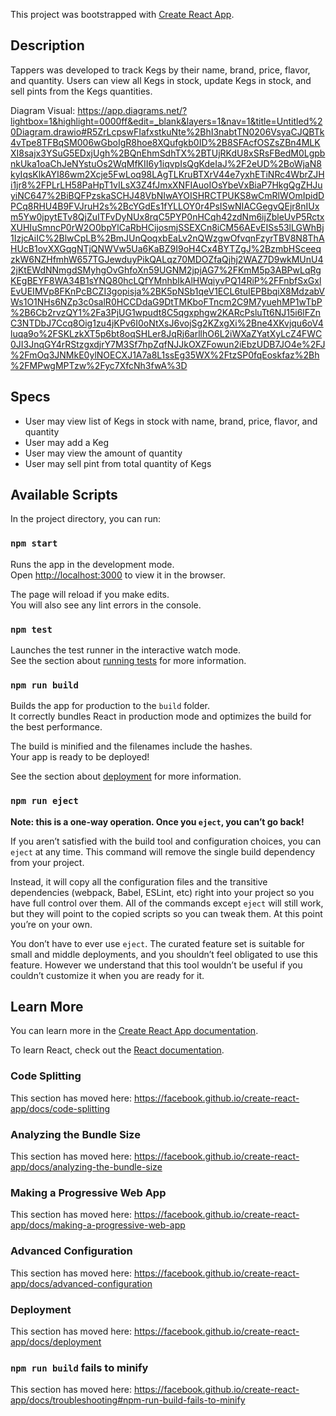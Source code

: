 This project was bootstrapped with [Create React App](https://github.com/facebook/create-react-app).

## Description

Tappers was developed to track Kegs by their name, brand, price, flavor, and quantity. Users can view all Kegs in stock, update Kegs in stock, and sell pints from the Kegs quantities. 

Diagram Visual: https://app.diagrams.net/?lightbox=1&highlight=0000ff&edit=_blank&layers=1&nav=1&title=Untitled%20Diagram.drawio#R5ZrLcpswFIafxstkuNte%2BhI3nabtTN0206VsyaCJQBTk4vTpe8TFBqSM006wGboIgR8hoe8XQufgkb0ID%2B8SFAcfOSZsZBn4MLKXI8sajx3YSuG5EDxjUgh%2BQnEhmSdhTX%2BTUjRKdU8xSRsFBedM0LgpbnkUka1oaChJeNYstuOs2WqMfKII6y1iqvpIsQgKdeIaJ%2F2eUD%2BoWjaN8kyIqsKlkAYI86wm2Xcje5FwLoq98LAgTLKruBTXrV44e7yxhETiNRc4WbrZJHi1jr8%2FPLrLH58PaHpT1vILsX3Z4fJmxXNFIAuoIOsYbeVxBiaP7HkgQgZHJuyiNC647%2BiBQFPzskaSCHJ48VbNIwAYOISHRCTPUKS8wCmRlWOmIpidDPCq8RHU4B9FVJruH2s%2BcYGdEs1fYLLOY0r4PsISwNIACGegvQEjr8nIUxm5Yw0jpytETv8QjZuITFvDyNUx8rqC5PYP0nHCqh42zdNm6ijZbleUvP5RctxXUHIuSmncP0rW2O0bpYlCaRbHCijosmjSSEXCn8iCM56AEvEISs53lLGWhBj1IzjcAiIC%2BlwCpLB%2BmJUnQoqxbEaLv2nQWzgwOfvqnFzyrTBV8N8ThAHUcB1ovXXGqgNTjQNWVw5Ua6KaBZ9I9oH4Cx4BYTZgJ%2BzmbHSceeqzkW6NZHfmhW657TGJewduyPikQALqz70MDOZfaQjhj2WAZ7D9wkMUnU42jKtEWdNNmgdSMyhgOvGhfoXn59UGNM2jpjAG7%2FKmM5p3ABPwLqRgKEgBEYF8WA34B1sYNQ80hcLQfYMnhbIkAlHWqiyvPQ14RiP%2FFnbfSxGxlEvUEIMVp8FKnPcBCZI3gopisja%2BK5pNSb1qeV1ECL6tuIEPBbqiX8MdzabVWs1O1NHs6NZp3c0salR0HCCDdaG9DtTMKboFTncm2C9M7yuehMP1wTbP%2B6Cb2rvzQY1%2Fa3PjUG1wpudt8C5qgxphgw2KARcPsluTt6NJ15i6lFZnC3NTDbJ7Ccq8Oig1zu4jKPv6I0oNtXsJ6vojSg2KZxgXi%2Bne4XKvjqu6oV4luqa9o%2FSKLzkXT5p6bt8oqSHLer8JqRj6arllhO6L2iWXaZYatXyLcZ4FWC0JI3JnqGY4rRStzgxdjrY7M3Sf7hpZqfNJJkOXZFowun2iEbzUDB7JO4e%2FJ%2FmOq3JNMkE0ylNOECXJ1A7a8L1ssEg35WX%2FtzSP0fqEoskfaz%2Bh%2FMPwgMPTzw%2Fyc7XfcNh3fwA%3D

## Specs

* User may view list of Kegs in stock with name, brand, price, flavor, and quantity 
* User may add a Keg 
* User may view the amount of quantity 
* User may sell pint from total quantity of Kegs

## Available Scripts

In the project directory, you can run:

### `npm start`

Runs the app in the development mode.<br />
Open [http://localhost:3000](http://localhost:3000) to view it in the browser.

The page will reload if you make edits.<br />
You will also see any lint errors in the console.

### `npm test`

Launches the test runner in the interactive watch mode.<br />
See the section about [running tests](https://facebook.github.io/create-react-app/docs/running-tests) for more information.

### `npm run build`

Builds the app for production to the `build` folder.<br />
It correctly bundles React in production mode and optimizes the build for the best performance.

The build is minified and the filenames include the hashes.<br />
Your app is ready to be deployed!

See the section about [deployment](https://facebook.github.io/create-react-app/docs/deployment) for more information.

### `npm run eject`

**Note: this is a one-way operation. Once you `eject`, you can’t go back!**

If you aren’t satisfied with the build tool and configuration choices, you can `eject` at any time. This command will remove the single build dependency from your project.

Instead, it will copy all the configuration files and the transitive dependencies (webpack, Babel, ESLint, etc) right into your project so you have full control over them. All of the commands except `eject` will still work, but they will point to the copied scripts so you can tweak them. At this point you’re on your own.

You don’t have to ever use `eject`. The curated feature set is suitable for small and middle deployments, and you shouldn’t feel obligated to use this feature. However we understand that this tool wouldn’t be useful if you couldn’t customize it when you are ready for it.

## Learn More

You can learn more in the [Create React App documentation](https://facebook.github.io/create-react-app/docs/getting-started).

To learn React, check out the [React documentation](https://reactjs.org/).

### Code Splitting

This section has moved here: https://facebook.github.io/create-react-app/docs/code-splitting

### Analyzing the Bundle Size

This section has moved here: https://facebook.github.io/create-react-app/docs/analyzing-the-bundle-size

### Making a Progressive Web App

This section has moved here: https://facebook.github.io/create-react-app/docs/making-a-progressive-web-app

### Advanced Configuration

This section has moved here: https://facebook.github.io/create-react-app/docs/advanced-configuration

### Deployment

This section has moved here: https://facebook.github.io/create-react-app/docs/deployment

### `npm run build` fails to minify

This section has moved here: https://facebook.github.io/create-react-app/docs/troubleshooting#npm-run-build-fails-to-minify


